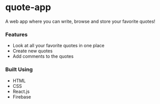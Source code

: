 # quote-app
A web app where you can write, browse and store your favorite quotes! 

### Features
* Look at all your favorite quotes in one place
* Create new quotes
* Add comments to the quotes

### Built Using
* HTML
* CSS
* React.js
* Firebase
